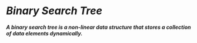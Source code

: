 # _Binary Search Tree_

***A binary search tree is a non-linear data structure that stores a collection of data elements dynamically.***
